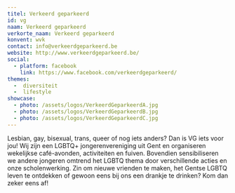```yaml
---
titel: Verkeerd geparkeerd
id: vg
naam: Verkeerd geparkeerd
verkorte_naam: Verkeerd geparkeerd
konvent: wvk
contact: info@verkeerdgeparkeerd.be
website: http://www.verkeerdgeparkeerd.be/
social:
  - platform: facebook
    link: https://www.facebook.com/verkeerdgeparkeerd/
themes:
  -  diversiteit
  -  lifestyle
showcase:
  - photo: /assets/logos/VerkeerdGeparkeerdA.jpg
  - photo: /assets/logos/VerkeerdGeparkeerdB.jpg
  - photo: /assets/logos/VerkeerdGeparkeerdC.jpg
---
```


Lesbian, gay, bisexual, trans, queer of nog iets anders? Dan is VG iets voor jou! Wij zijn een LGBTQ+ jongerenvereniging uit Gent en organiseren wekelijkse café-avonden, activiteiten en fuiven. Bovendien sensibiliseren we andere jongeren omtrend het LGBTQ thema door verschillende acties en onze scholenwerking. Zin om nieuwe vrienden te maken, het Gentse LGBTQ leven te ontdekken of gewoon eens bij ons een drankje te drinken?
Kom dan zeker eens af!
